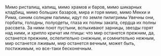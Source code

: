 Мимо ристалищ, капищ,
мимо храмов и баров,
мимо шикарных кладбищ,
мимо больших базаров,
мира и горя мимо,
мимо Мекки и Рима,
синим солнцем палимы,
идут по земле пилигримы
Увечны они, горбаты,
голодны, полуодеты,
глаза их полны заката,
сердца их полны рассвета.
За ними поют пустыни,
вспыхивают зарницы,
звезды горят над ними,
и хрипло кричат им птицы:
что мир останется прежним,
да, останется прежним,
ослепительно снежным,
и сомнительно нежным,
мир останется лживым,
мир останется вечным,
может быть, постижимым,
но все-таки бесконечным.
